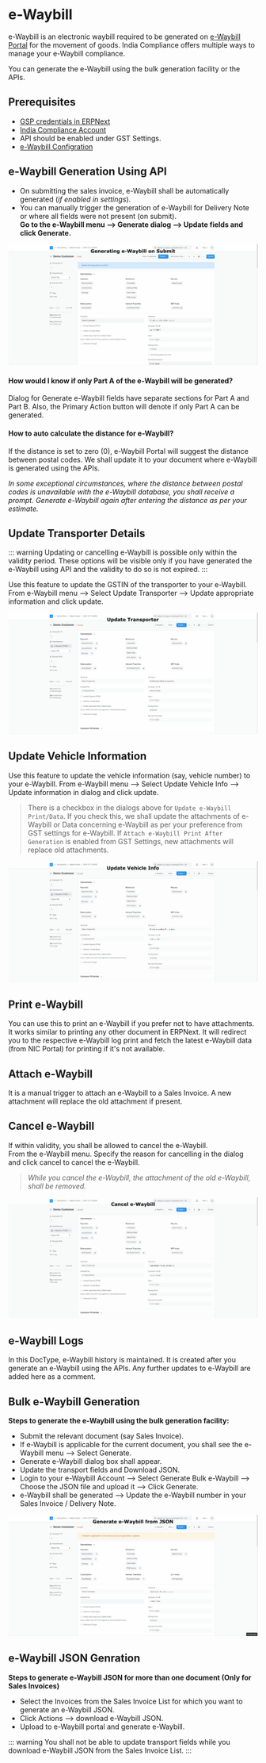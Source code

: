 # e-Waybill
e-Waybill is an electronic waybill required to be generated on [e-Waybill Portal](https://ewaybillgst.gov.in/) for the movement of goods. India Compliance offers multiple ways to manage your e-Waybill compliance.

You can generate the e-Waybill using the bulk generation facility or the APIs.

## Prerequisites
- [GSP credentials in ERPNext](gst_settings#gsp-credentials)
- [India Compliance Account](../getting-started/india_compliance_account#account-creation)
- API should be enabled under GST Settings.
- [e-Waybill Configration](gst_settings#e-waybill-settings)

## e-Waybill Generation Using API
 
- On submitting the sales invoice, e-Waybill shall be automatically generated (*if enabled in settings*).
- You can manually trigger the generation of e-Waybill for Delivery Note or where all fields were not present (on submit).    
**Go to the e-Waybill menu --> Generate dialog --> Update fields and click Generate.**

![Generating e-Waybill on Submit](../assets/generating_e_waybill.gif)

#### How would I know if only Part A of the e-Waybill will be generated?

Dialog for Generate e-Waybill fields have separate sections for Part A and Part B. Also, the Primary Action button will denote if only Part A can be generated.

#### How to auto calculate the distance for e-Waybill?

If the distance is set to zero (0), e-Waybill Portal will suggest the distance between postal codes. We shall update it to your document where e-Waybill is generated using the APIs.

*In some exceptional circumstances, where the distance between postal codes is unavailable with the e-Waybill database, you shall receive a prompt. Generate e-Waybill again after entering the distance as per your estimate.*  

## Update Transporter Details

::: warning
Updating or cancelling e-Waybill is possible only within the validity period. These options will be visible only if you have generated the e-Waybill using API and the validity to do so is not expired.
:::

Use this feature to update the GSTIN of the transporter to your e-Waybill.  
From e-Waybill menu --> Select Update Transporter --> Update appropriate information and click update.

![Update Transporter](../assets/update_transporter.gif)

## Update Vehicle Information  
Use this feature to update the vehicle information (say, vehicle number) to your e-Waybill. From e-Waybill menu --> Select Update Vehicle Info --> Update information in dialog and click update.

> There is a checkbox in the dialogs above for `Update e-Waybill Print/Data`. If you check this, we shall update the attachments of e-Waybill or Data concerning e-Waybill as per your preference from GST settings for e-Waybill. If `Attach e-Waybill Print After Generation` is enabled from GST Settings, new attachments will replace old attachments.
    
![Update Vehicle Info](../assets/update_vehicle_info.gif)

## Print e-Waybill  
You can use this to print an e-Waybill if you prefer not to have attachments. It works similar to printing any other document in ERPNext. It will redirect you to the respective e-Waybill log print and fetch the latest e-Waybill data (from NIC Portal) for printing if it's not available.

## Attach e-Waybill  
It is a manual trigger to attach an e-Waybill to a Sales Invoice. A new attachment will replace the old attachment if present.

## Cancel e-Waybill  
If within validity, you shall be allowed to cancel the e-Waybill.  
From the e-Waybill menu. Specify the reason for cancelling in the dialog and click cancel to cancel the e-Waybill.
>*While you cancel the e-Waybill, the attachment of the old e-Waybill, shall be removed.*
    
![Cancel e-Waybill](../assets/cancel_e_waybill.gif)

## e-Waybill Logs  
In this DocType, e-Waybill history is maintained. It is created after you generate an e-Waybill using the APIs. Any further updates to e-Waybill are added here as a comment.



## Bulk e-Waybill Generation

**Steps to generate the e-Waybill using the bulk generation facility:**

- Submit the relevant document (say Sales Invoice).
- If e-Waybill is applicable for the current document, you shall see the e-Waybill menu --> Select Generate.
- Generate e-Waybill dialog box shall appear.
- Update the transport fields and Download JSON.
- Login to your e-Waybill Account --> Select Generate Bulk e-Waybill --> Choose the JSON file and upload it --> Click Generate.
- e-Waybill shall be generated --> Update the e-Waybill number in your Sales Invoice / Delivery Note.

![Generate e-Waybill from JSON](../assets/generate_e_waybill_from_json.gif)

## e-Waybill JSON Genration

**Steps to generate e-Waybill JSON for more than one document (Only for Sales Invoices)**

- Select the Invoices from the Sales Invoice List for which you want to generate an e-Waybill JSON.
- Click Actions --> download e-Waybill JSON.
- Upload to e-Waybill portal and generate e-Waybill.

::: warning
You shall not be able to update transport fields while you download e-Waybill JSON from the Sales Invoice List.
:::